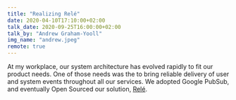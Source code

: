 ```yaml
---
title: "Realizing Relé"
date: 2020-04-10T17:10:00+02:00
talk_date: 2020-09-25T16:00:00+02:00
talk_by: "Andrew Graham-Yooll"
img_name: "andrew.jpeg"
remote: true
---
```


At my workplace, our system architecture has evolved rapidly to fit our
product needs. One of those needs was the to bring reliable delivery of
user and system events throughout all our services. We adopted Google
PubSub, and eventually Open Sourced our solution,
[Relé](https://medium.com/mercadona-tech/announcing-rel%C3%A9-c2d0540af3b9).
